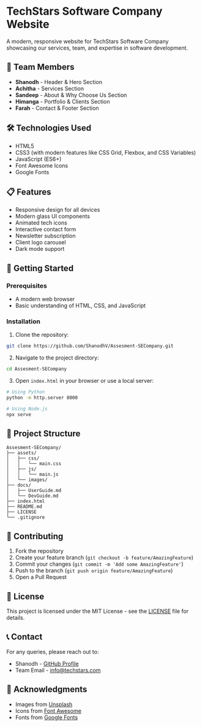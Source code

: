 # TechStars Software Company Website

A modern, responsive website for TechStars Software Company showcasing our services, team, and expertise in software development.

## 🚀 Team Members

- **Shanodh** - Header & Hero Section
- **Achitha** - Services Section
- **Sandeep** - About & Why Choose Us Section
- **Himanga** - Portfolio & Clients Section
- **Farah** - Contact & Footer Section

## 🛠️ Technologies Used

- HTML5
- CSS3 (with modern features like CSS Grid, Flexbox, and CSS Variables)
- JavaScript (ES6+)
- Font Awesome Icons
- Google Fonts

## 📋 Features

- Responsive design for all devices
- Modern glass UI components
- Animated tech icons
- Interactive contact form
- Newsletter subscription
- Client logo carousel
- Dark mode support

## 🚀 Getting Started

### Prerequisites

- A modern web browser
- Basic understanding of HTML, CSS, and JavaScript

### Installation

1. Clone the repository:
```bash
git clone https://github.com/ShanodhV/Assesment-SECompany.git
```

2. Navigate to the project directory:
```bash
cd Assesment-SECompany
```

3. Open `index.html` in your browser or use a local server:
```bash
# Using Python
python -m http.server 8000

# Using Node.js
npx serve
```

## 📁 Project Structure

```
Assesment-SECompany/
├── assets/
│   ├── css/
│   │   └── main.css
│   ├── js/
│   │   └── main.js
│   └── images/
├── docs/
│   ├── UserGuide.md
│   └── DevGuide.md
├── index.html
├── README.md
├── LICENSE
└── .gitignore
```

## 🤝 Contributing

1. Fork the repository
2. Create your feature branch (`git checkout -b feature/AmazingFeature`)
3. Commit your changes (`git commit -m 'Add some AmazingFeature'`)
4. Push to the branch (`git push origin feature/AmazingFeature`)
5. Open a Pull Request

## 📝 License

This project is licensed under the MIT License - see the [LICENSE](LICENSE) file for details.

## 📞 Contact

For any queries, please reach out to:
- Shanodh - [GitHub Profile](https://github.com/ShanodhV)
- Team Email - info@techstars.com

## 🙏 Acknowledgments

- Images from [Unsplash](https://unsplash.com)
- Icons from [Font Awesome](https://fontawesome.com)
- Fonts from [Google Fonts](https://fonts.google.com) 